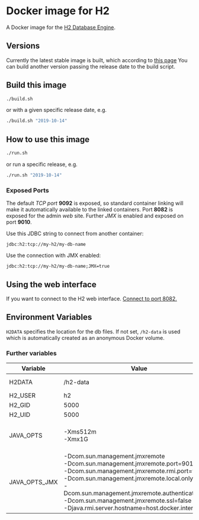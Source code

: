 # Docker image for H2

A Docker image for the [H2 Database Engine](https://www.h2database.com/).

## Versions

Currently the latest stable image is built, which according to
[this page](https://www.h2database.com/html/download.html)
You can build another version passing the release date to the build script.

## Build this image

```sh
./build.sh
```
or with a given specific release date, e.g.
```sh
./build.sh "2019-10-14"
```

## How to use this image

```sh
./run.sh
```
or run a specific release, e.g.
```sh
./run.sh "2019-10-14"
```

### Exposed Ports

The default *TCP port* **9092** is exposed, so standard container linking will make it
automatically available to the linked containers.
Port **8082** is exposed for the admin *web* site.
Further *JMX* is enabled and exposed on port **9010**.

Use this JDBC string to connect from another container:

```
jdbc:h2:tcp://my-h2/my-db-name
```
Use the connection with JMX enabled:
```
jdbc:h2:tcp://my-h2/my-db-name;JMX=true
```

## Using the web interface

If you want to connect to the H2 web interface. [Connect to port 8082.](http://localhost:8082)

## Environment Variables

`H2DATA` specifies the location for the db files. If not set, `/h2-data` is used
which is automatically created as an anonymous Docker volume.

### Further variables

| Variable | Value | Description |
| -------- | ----- | ----------- |
| H2DATA | /h2-data | db files location |
| H2_USER  | h2 | username |
| H2_GID | 5000 | gid |
| H2_UID | 5000 | uid |
| JAVA_OPTS | -Xms512m <br/>-Xmx1G | Restricted memory usage by default |
| JAVA_OPTS_JMX | -Dcom.sun.management.jmxremote <br/>-Dcom.sun.management.jmxremote.port=9010 <br/>-Dcom.sun.management.jmxremote.rmi.port=9010 <br/>-Dcom.sun.management.jmxremote.local.only=false <br/>-Dcom.sun.management.jmxremote.authenticate=false <br/>-Dcom.sun.management.jmxremote.ssl=false <br/>-Djava.rmi.server.hostname=host.docker.internal | JMX is enabled by default |
